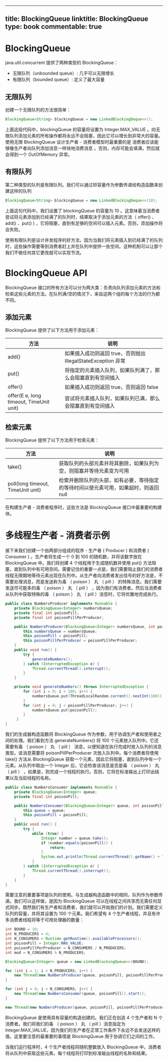 
---
title: BlockingQueue
linktitle: BlockingQueue
type: book
commentable: true
---

# BlockingQueue

java.util.concurrent 提供了两种类型的 BlockingQueue：

- 无限队列（unbounded queue）: 几乎可以无限增长
- 有限队列（bounded queue）: 定义了最大容量

## 无限队列

创建一个无限队列的方法很简单：

```java
BlockingQueue<String> blockingQueue = new LinkedBlockingDeque<>();
```

上面这段代码中，blockingQueue 的容量将设置为 Integer.MAX_VALUE 。向无限队列添加元素的所有操作都将永远不会阻塞，因此它可以增长到非常大的容量。使用无限 BlockingQueue 设计生产者 - 消费者模型时最重要的是 消费者应该能够像生产者向队列添加消息一样快地消费消息 。否则，内存可能会填满，然后就会得到一个 OutOfMemory 异常。

## 有限队列

第二种类型的队列是有限队列。我们可以通过将容量作为参数传递给构造函数来创建这样的队列

```java
BlockingQueue<String> blockingQueue = new LinkedBlockingDeque<>(10);
```

上面这句代码中，我们设置了 blockingQueue 的容量为 10 。这意味着当消费者尝试将元素添加到已经满了的队列时，结果取决于添加元素的方法（ offer() 、add() 、put() ) ，它将阻塞，直到有足够的空间可以插入元素。否则，添加操作将会失败。

使用有限队列是设计并发程序的好方法，因为当我们将元素插入到已经满了的队列时，这些操作需要等到消费者赶上并在队列中提供一些空间。这种机制可以让那个我们不做任何其它更改就可以实现节流。

# BlockingQueue API

BlockingQueue 接口的所有方法可以分为两大类：负责向队列添加元素的方法和检索这些元素的方法。在队列满/空的情况下，来自这两个组的每个方法的行为都不同。

## 添加元素

BlockingQueue 提供了以下方法用于添加元素：

| 方法                                    | 说明                                                         |
| --------------------------------------- | ------------------------------------------------------------ |
| add()                                   | 如果插入成功则返回 true，否则抛出 IllegalStateException 异常 |
| put()                                   | 将指定的元素插入队列，如果队列满了，那么会阻塞直到有空间插入 |
| offer()                                 | 如果插入成功则返回 true，否则返回 false                      |
| offer(E e, long timeout, TimeUnit unit) | 尝试将元素插入队列，如果队列已满，那么会阻塞直到有空间插入   |

## 检索元素

BlockingQueue 提供了以下方法用于检索元素：

| 方法                              | 说明                                                                                  |
| --------------------------------- | ------------------------------------------------------------------------------------- |
| take()                            | 获取队列的头部元素并将其删除，如果队列为空，则阻塞并等待元素变为可用                  |
| poll(long timeout, TimeUnit unit) | 检索并删除队列的头部，如有必要，等待指定的等待时间以使元素可用，如果超时，则返回 null |

在构建生产者 - 消费者程序时，这些方法是 BlockingQueue 接口中最重要的构建块。

# 多线程生产者 - 消费者示例

接下来我们创建一个由两部分组成的程序 - 生产者 ( Producer ) 和消费者 ( Consumer ) 。生产者将生成一个 0 到 100 的随机数，并将该数字放在 BlockingQueue 中。我们将创建 4 个线程用于生成随机数并使用 put() 方法阻塞，直到队列中有可用空间。需要记住的重要一点是，我们需要阻止我们的消费者线程无限期地等待元素出现在队列中。从生产者向消费者发出信号的好方法是，不需要处理消息，而是发送称为毒 （ poison ） 丸 （ pill ） 的特殊消息。我们需要发送尽可能多的毒 （ poison ） 丸 （ pill ） ，因为我们有消费者。然后当消费者从队列中获取特殊的毒 （ poison ） 丸 （ pill ）消息时，它将优雅地完成执行。

```java
public class NumbersProducer implements Runnable {
    private BlockingQueue<Integer> numbersQueue;
    private final int poisonPill;
    private final int poisonPillPerProducer;

    public NumbersProducer(BlockingQueue<Integer> numbersQueue, int poisonPill, int poisonPillPerProducer) {
        this.numbersQueue = numbersQueue;
        this.poisonPill = poisonPill;
        this.poisonPillPerProducer = poisonPillPerProducer;
    }
    public void run() {
        try {
            generateNumbers();
        } catch (InterruptedException e) {
            Thread.currentThread().interrupt();
        }
    }

    private void generateNumbers() throws InterruptedException {
        for (int i = 0; i < 100; i++) {
            numbersQueue.put(ThreadLocalRandom.current().nextInt(100));
        }
        for (int j = 0; j < poisonPillPerProducer; j++) {
            numbersQueue.put(poisonPill);
        }
     }
}
```

我们的生成器构造函数将 BlockingQueue 作为参数，用于协调生产者和使用者之间的处理。我们看到方法 generateNumbers() 将 100 个元素放入队列中。它还需要有毒 （ poison ） 丸 （ pill ） 消息，以便知道在执行完成时放入队列的消息类型。该消息需要将 poisonPillPerProducer 次放入队列中。每个消费者将使用 take() 方法从 BlockingQueue 获取一个元素，因此它将阻塞，直到队列中有一个元素。从队列中取出一个 Integer 后，它会检查该消息是否是毒 （ poison ） 丸 （ pill ） ，如果是，则完成一个线程的执行。否则，它将在标准输出上打印出结果以及当前线程的名称。

```java
public class NumbersConsumer implements Runnable {
    private BlockingQueue<Integer> queue;
    private final int poisonPill;

    public NumbersConsumer(BlockingQueue<Integer> queue, int poisonPill) {
        this.queue = queue;
        this.poisonPill = poisonPill;
    }
    public void run() {
        try {
            while (true) {
                Integer number = queue.take();
                if (number.equals(poisonPill)) {
                    return;
                }
                System.out.println(Thread.currentThread().getName() + " result: " + number);
            }
        } catch (InterruptedException e) {
            Thread.currentThread().interrupt();
        }
    }
}
```

需要注意的重要事项是队列的使用。与生成器构造函数中的相同，队列作为参数传递。我们可以这样做，是因为 BlockingQueue 可以在线程之间共享而无需任何显式同步。既然我们有生产者和消费者，我们就可以开始我们的计划。我们需要定义队列的容量，并将其设置为 100 个元素。我们希望有 4 个生产者线程，并且有许多消费者线程将等于可用处理器的数量：

```java
int BOUND = 10;
int N_PRODUCERS = 4;
int N_CONSUMERS = Runtime.getRuntime().availableProcessors();
int poisonPill = Integer.MAX_VALUE;
int poisonPillPerProducer = N_CONSUMERS / N_PRODUCERS;
int mod = N_CONSUMERS % N_PRODUCERS;

BlockingQueue<Integer> queue = new LinkedBlockingQueue<>(BOUND);

for (int i = 1; i < N_PRODUCERS; i++) {
    new Thread(new NumbersProducer(queue, poisonPill, poisonPillPerProducer)).start();
}

for (int j = 0; j < N_CONSUMERS; j++) {
    new Thread(new NumbersConsumer(queue, poisonPill)).start();
}

new Thread(new NumbersProducer(queue, poisonPill, poisonPillPerProducer + mod)).start();
```

BlockingQueue 是使用具有容量的构造创建的。我们正在创造 4 个生产者和 N 个消费者。我们将我们的毒 （ poison ） 丸 （ pill ）消息指定为 Integer.MAX_VALUE，因为我们的生产者在正常工作条件下永远不会发送这样的值。这里要注意的最重要的事情是 BlockingQueue 用于协调它们之间的工作。

当我们运行程序时，4 个生产者线程将随机整数放入 BlockingQueue 中，消费者将从队列中获取这些元素。每个线程将打印到标准输出线程的名称和结果。

    